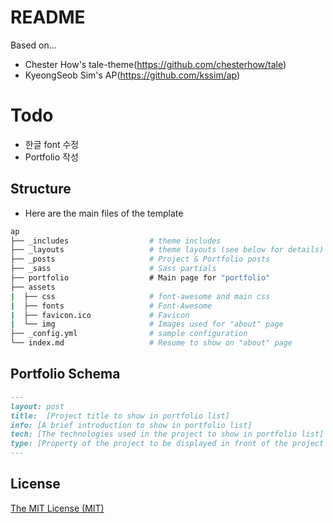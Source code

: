 # README
Based on...
- Chester How's tale-theme(https://github.com/chesterhow/tale)
- KyeongSeob Sim's AP(https://github.com/kssim/ap)  

# Todo
- 한글 font 수정
- Portfolio 작성

## Structure
* Here are the main files of the template
```bash
ap
├── _includes                  # theme includes
├── _layouts                   # theme layouts (see below for details)
├── _posts                     # Project & Portfolio posts
├── _sass                      # Sass partials 
├── portfolio                  # Main page for "portfolio"
├── assets
|  ├── css                     # font-awesome and main css
|  ├── fonts                   # Font-Awesome
|  ├── favicon.ico             # Favicon
|  └── img                     # Images used for "about" page
├── _config.yml                # sample configuration
└── index.md                   # Resume to show on "about" page
```

## Portfolio Schema
```markdown
---
layout: post
title:  [Project title to show in portfolio list]
info: [A brief introduction to show in portfolio list]
tech: [The technologies used in the project to show in portfolio list]
type: [Property of the project to be displayed in front of the project's info(toy or company name)]
---
```

## License
[The MIT License (MIT)](https://raw.githubusercontent.com/kssim/ap/master/LICENSE)

